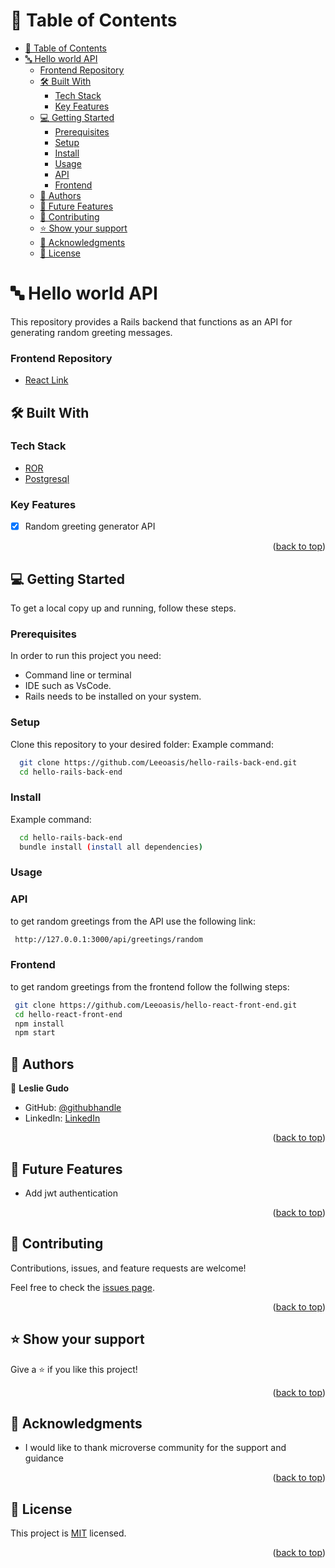 <a name="readme-top"></a>

# 📗 Table of Contents

- [📗 Table of Contents](#-table-of-contents)
- [:abc: Hello world API ](#abc-hello-world-api-)
    - [Frontend Repository](#frontend-repository)
  - [🛠 Built With ](#-built-with-)
    - [Tech Stack ](#tech-stack-)
    - [Key Features ](#key-features-)
  - [💻 Getting Started ](#-getting-started-)
    - [Prerequisites](#prerequisites)
    - [Setup](#setup)
    - [Install](#install)
    - [Usage](#usage)
    - [API](#api)
    - [Frontend](#frontend)
  - [👥 Authors ](#-authors-)
  - [🔭 Future Features ](#-future-features-)
  - [🤝 Contributing ](#-contributing-)
  - [⭐️ Show your support ](#️-show-your-support-)
  - [🙏 Acknowledgments ](#-acknowledgments-)
  - [📝 License ](#-license-)

# :abc: Hello world API <a name="about-project"></a>

This repository provides a Rails backend that functions as an API for generating random greeting messages.

### Frontend Repository

- <a href="https://github.com/Leeoasis/hello-react-front-end.git">React Link</a>

## 🛠 Built With <a name="built-with"></a>

### Tech Stack <a name="tech-stack"></a>

- <a href="https://www.ruby-lang.org/es/">ROR</a>
- <a href="https://www.postgresql.org/">Postgresql</a>

### Key Features <a name="key-features"></a>

- [x] Random greeting generator API

<p align="right">(<a href="#readme-top">back to top</a>)</p>

## 💻 Getting Started <a name="getting-started"></a>

To get a local copy up and running, follow these steps.

### Prerequisites

In order to run this project you need:

- Command line or terminal
- IDE such as VsCode.
- Rails needs to be installed on your system.

### Setup

Clone this repository to your desired folder:
Example command:

```sh
  git clone https://github.com/Leeoasis/hello-rails-back-end.git
  cd hello-rails-back-end

```

### Install

Example command:

```sh
  cd hello-rails-back-end
  bundle install (install all dependencies)

```

### Usage

### API

to get random greetings from the API use the following link:

```sh
 http://127.0.0.1:3000/api/greetings/random

```

### Frontend

to get random greetings from the frontend follow the follwing steps:

```sh
 git clone https://github.com/Leeoasis/hello-react-front-end.git
 cd hello-react-front-end
 npm install
 npm start
```

## 👥 Authors <a name="authors"></a>

👤 **Leslie Gudo**

- GitHub: [@githubhandle](https://github.com/Leeoasis)
- LinkedIn: [LinkedIn](https://www.linkedin.com/in/leslie-gudo/)

<p align="right">(<a href="#readme-top">back to top</a>)</p>

## 🔭 Future Features <a name="future-features"></a>

- Add jwt authentication

<p align="right">(<a href="#readme-top">back to top</a>)</p>

## 🤝 Contributing <a name="contributing"></a>

Contributions, issues, and feature requests are welcome!

Feel free to check the [issues page](https://github.com/Leeoasis/hello-rails-back-end/issues).

<p align="right">(<a href="#readme-top">back to top</a>)</p>

## ⭐️ Show your support <a name="support"></a>

Give a ⭐️ if you like this project!

<p align="right">(<a href="#readme-top">back to top</a>)</p>

## 🙏 Acknowledgments <a name="acknowledgements"></a>

- <p> I would like to thank microverse community for the support and guidance</p>

<p align="right">(<a href="#readme-top">back to top</a>)</p>

## 📝 License <a name="license"></a>

This project is [MIT](./LICENSE.md) licensed.

<p align="right">(<a href="#readme-top">back to top</a>)</p>